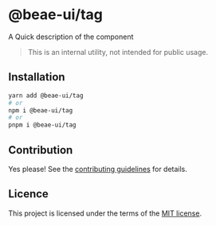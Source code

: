 # @beae-ui/tag

A Quick description of the component

> This is an internal utility, not intended for public usage.

## Installation

```sh
yarn add @beae-ui/tag
# or
npm i @beae-ui/tag
# or
pnpm i @beae-ui/tag
```

## Contribution

Yes please! See the
[contributing guidelines](https://github.com/beae-labs/beae-ui) for details.

## Licence

This project is licensed under the terms of the
[MIT license](https://github.com/beae-labs/beae-ui).
